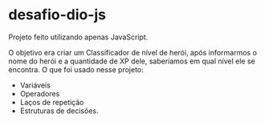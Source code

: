 # desafio-dio-js
Projeto feito utilizando apenas JavaScript.


O objetivo era criar um Classificador de nível de herói, após informarmos o nome do herói e a quantidade de XP dele, saberíamos em qual nível ele se encontra.
O que foi usado nesse projeto:
- Variáveis
- Operadores
- Laços de repetição
- Estruturas de decisões.
